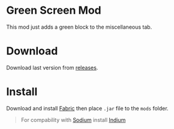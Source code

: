 # Green Screen Mod

This mod just adds a green block to the miscellaneous tab.

# Download 
Download last version from [releases](https://github.com/xzeldon/GreenScreenMod/releases).

# Install
Download and install [Fabric](https://fabricmc.net/use/installer/) then place `.jar` file to the `mods` folder.
> For compability with [Sodium](https://www.curseforge.com/minecraft/mc-mods/sodium) install [Indium](https://www.curseforge.com/minecraft/mc-mods/indium) 
